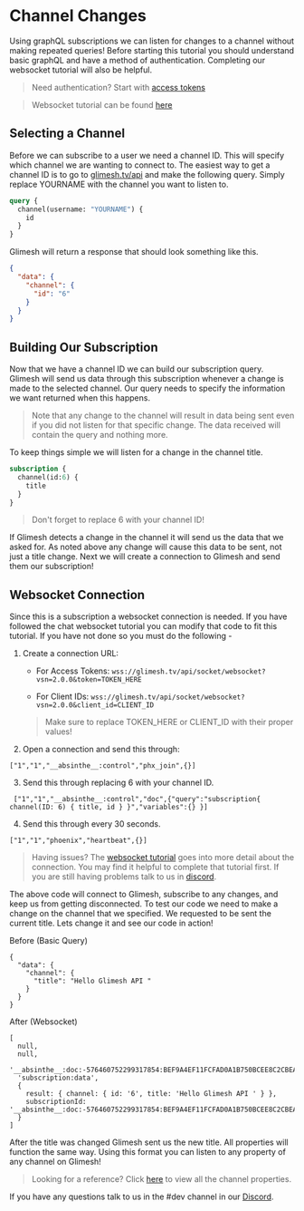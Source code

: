 # Channel Changes

Using graphQL subscriptions we can listen for changes to a channel without making repeated queries! Before starting this tutorial you should understand basic graphQL and have a method of authentication. Completing our websocket tutorial will also be helpful.

> Need authentication? Start with [access tokens](/api-docs/docs/authentication/accesstoken/accesstoken/)

> Websocket tutorial can be found [here](/api-docs/docs/chat/websockets/)


## Selecting a Channel

Before we can subscribe to a user we need a channel ID. This will specify which channel we are wanting to connect to. The easiest way to get a channel ID is to go to [glimesh.tv/api](https://glimesh.tv/api) and make the following query. Simply replace YOURNAME with the channel you want to listen to.

```GraphQL
query {
  channel(username: "YOURNAME") {
    id
  }
}
```

Glimesh will return a response that should look something like this.

```JSON
{
  "data": {
    "channel": {
      "id": "6"
    }
  }
}
```

## Building Our Subscription

Now that we have a channel ID we can build our subscription query. Glimesh will send us data through this subscription whenever a change is made to the selected channel. Our query needs to specify the information we want returned when this happens.

> Note that any change to the channel will result in data being sent even if you did not listen for that specific change.  The data received will contain the query and nothing more.

To keep things simple we will listen for a change in the channel title.

```Graphql
subscription {
  channel(id:6) {
    title
  }
}
```
> Don't forget to replace 6 with your channel ID!

If Glimesh detects a change in the channel it will send us the data that we asked for. As noted above any change will cause this data to be sent, not just a title change. Next we will create a connection to Glimesh and send them our subscription!

## Websocket Connection

Since this is a subscription a websocket connection is needed. If you have followed the chat websocket tutorial you can modify that code to fit this tutorial. If you have not done so you must do the following -

 1.  Create a connection URL:
	 - For Access Tokens:  ```wss://glimesh.tv/api/socket/websocket?vsn=2.0.0&token=TOKEN_HERE```

	 - For Client IDs: ```wss://glimesh.tv/api/socket/websocket?vsn=2.0.0&client_id=CLIENT_ID```

	 > Make sure to replace TOKEN_HERE or CLIENT_ID with their proper values!

2.  Open a connection and send this through:

```WS
["1","1","__absinthe__:control","phx_join",{}]
```


3. Send this through replacing 6 with your channel ID.
```WS
 ["1","1","__absinthe__:control","doc",{"query":"subscription{ channel(ID: 6) { title, id } }","variables":{} }]
 ```
4. Send this through every 30 seconds.
```WS
["1","1","phoenix","heartbeat",{}]
```


> Having issues? The [websocket tutorial](/api-docs/docs/chat/websockets/) goes into more detail about the connection. You may find it helpful to complete that tutorial first. If you are still having problems talk to us in [discord](https://discord.gg/Glimesh).

The above code will connect to Glimesh, subscribe to any changes, and keep us from getting disconnected. To test our code we need to make a change on the channel that we specified. We requested to be sent the current title. Lets change it and see our code in action!

Before (Basic Query)
```JS
{
  "data": {
    "channel": {
      "title": "Hello Glimesh API "
    }
  }
}
```


After (Websocket)
```JS
[
  null,
  null,
  '__absinthe__:doc:-576460752299317854:BEF9A4EF11FCFAD0A1B750BCEE8C2CBEAB66ADDAFE214A6CF692FBA68473F68A',
  'subscription:data',
  {
    result: { channel: { id: '6', title: 'Hello Glimesh API ' } },
    subscriptionId: '__absinthe__:doc:-576460752299317854:BEF9A4EF11FCFAD0A1B750BCEE8C2CBEAB66ADDAFE214A6CF692FBA68473F68A'
  }
]
```

After the title was changed Glimesh sent us the new title.  All properties will function the same way. Using this format you can listen to any property of any channel on Glimesh!

> Looking for a reference? Click [here](/api-docs/docs/reference/channel/) to view all the channel properties.

If you have any questions talk to us in the #dev channel in our [Discord](https://discord.gg/Glimesh).
